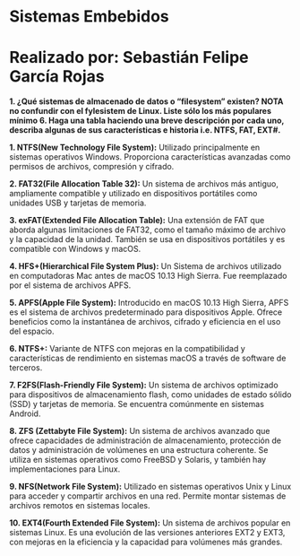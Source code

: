 # Sistemas Embebidos
# Realizado por: Sebastián Felipe García Rojas

**1. ¿Qué sistemas de almacenado de datos o “filesystem” existen? NOTA no confundir con el fylesistem de Linux. Liste sólo los más populares mínimo 6. Haga una tabla haciendo una breve descripción por cada uno, describa algunas de sus características e historia i.e. NTFS, FAT, EXT#.**

**1. NTFS(New Technology File System):** Utilizado principalmente en sistemas operativos Windows. Proporciona características avanzadas como permisos de archivos, compresión y cifrado.

**2. FAT32(File Allocation Table 32):** Un sistema de archivos más antiguo, ampliamente compatible y utilizado en dispositivos portátiles como unidades USB y tarjetas de memoria. 

**3. exFAT(Extended File Allocation Table):** Una extensión de FAT que aborda algunas limitaciones de FAT32, como el tamaño máximo de archivo y la capacidad de la unidad. También se usa en dispositivos portátiles y es compatible con Windows y macOS.

**4. HFS+(Hierarchical File System Plus):** Un Sistema de archivos utilizado en computadoras Mac antes de macOS 10.13 High Sierra. Fue reemplazado por el sistema de archivos APFS. 

**5. APFS(Apple File System):** Introducido en macOS 10.13 High Sierra, APFS es el sistema de archivos predeterminado para dispositivos Apple. Ofrece beneficios como la instantánea de archivos, cifrado y eficiencia en el uso del espacio. 

**6. NTFS+:** Variante de NTFS con mejoras en la compatibilidad y características de rendimiento en sistemas macOS a través de software de terceros. 

**7. F2FS(Flash-Friendly File System):** Un sistema de archivos optimizado para dispositivos de almacenamiento flash, como unidades de estado sólido (SSD) y tarjetas de memoria. Se encuentra comúnmente en sistemas Android.

**8. ZFS (Zettabyte File System):** Un sistema de archivos avanzado que ofrece capacidades de administración de almacenamiento, protección de datos y administración de volúmenes en una estructura coherente. Se utiliza en sistemas operativos como FreeBSD y Solaris, y también hay implementaciones para Linux. 

**9. NFS(Network File System):** Utilizado en sistemas operativos Unix y Linux para acceder y compartir archivos en una red. Permite montar sistemas de archivos remotos en sistemas locales. 

**10. EXT4(Fourth Extended File System):** Un sistema de archivos popular en sistemas Linux. Es una evolución de las versiones anteriores EXT2 y EXT3, con mejoras en la eficiencia y la capacidad para volúmenes más grandes. 
